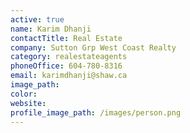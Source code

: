 ```yaml
---
active: true
name: Karim Dhanji
contactTitle: Real Estate
company: Sutton Grp West Coast Realty
category: realestateagents
phoneOffice: 604-780-8316
email: karimdhanji@shaw.ca
image_path:
color:
website:
profile_image_path: /images/person.png
---
```



